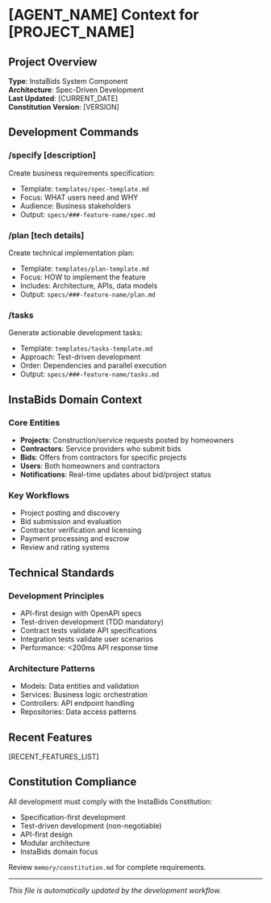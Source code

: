 # [AGENT_NAME] Context for [PROJECT_NAME]

## Project Overview
**Type**: InstaBids System Component  
**Architecture**: Spec-Driven Development  
**Last Updated**: [CURRENT_DATE]  
**Constitution Version**: [VERSION]

## Development Commands

### /specify [description]
Create business requirements specification:
- Template: `templates/spec-template.md`
- Focus: WHAT users need and WHY
- Audience: Business stakeholders
- Output: `specs/###-feature-name/spec.md`

### /plan [tech details]  
Create technical implementation plan:
- Template: `templates/plan-template.md`
- Focus: HOW to implement the feature
- Includes: Architecture, APIs, data models
- Output: `specs/###-feature-name/plan.md`

### /tasks
Generate actionable development tasks:
- Template: `templates/tasks-template.md`
- Approach: Test-driven development
- Order: Dependencies and parallel execution
- Output: `specs/###-feature-name/tasks.md`

## InstaBids Domain Context

### Core Entities
- **Projects**: Construction/service requests posted by homeowners
- **Contractors**: Service providers who submit bids
- **Bids**: Offers from contractors for specific projects
- **Users**: Both homeowners and contractors
- **Notifications**: Real-time updates about bid/project status

### Key Workflows
- Project posting and discovery
- Bid submission and evaluation
- Contractor verification and licensing
- Payment processing and escrow
- Review and rating systems

## Technical Standards

### Development Principles
- API-first design with OpenAPI specs
- Test-driven development (TDD mandatory)
- Contract tests validate API specifications
- Integration tests validate user scenarios
- Performance: <200ms API response time

### Architecture Patterns
- Models: Data entities and validation
- Services: Business logic orchestration
- Controllers: API endpoint handling  
- Repositories: Data access patterns

## Recent Features
[RECENT_FEATURES_LIST]

## Constitution Compliance

All development must comply with the InstaBids Constitution:
- Specification-first development
- Test-driven development (non-negotiable)
- API-first design
- Modular architecture
- InstaBids domain focus

Review `memory/constitution.md` for complete requirements.

---
*This file is automatically updated by the development workflow.*